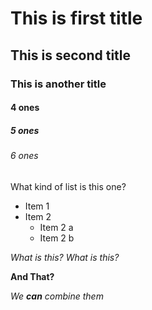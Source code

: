 # This is first title
## This is second title
### This is another title
#### 4 ones
##### 5 ones
###### 6 ones

What kind of list is this one?
* Item 1
* Item 2
    * Item 2 a
    * Item 2 b


*What is this?*
_What is this?_

**And That?**

*We **can** combine them*


